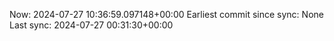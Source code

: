 Now: 2024-07-27 10:36:59.097148+00:00 Earliest commit since sync: None Last sync: 2024-07-27 00:31:30+00:00
